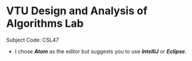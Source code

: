 # VTU Design and Analysis of Algorithms Lab
Subject Code: CSL47
- I chose ***Atom*** as the editor but suggests you to use ***IntelliJ*** or ***Eclipse***. 

